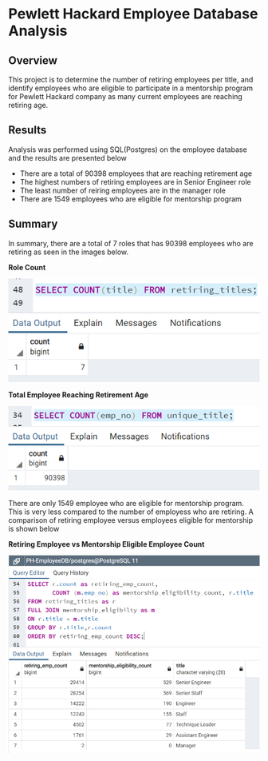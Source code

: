 # Pewlett Hackard Employee Database Analysis

## Overview

This project is to determine the number of retiring employees per title, and identify employees who are eligible to participate in a mentorship program for Pewlett Hackard company as many current employees are reaching retiring age.

## Results

Analysis was performed using SQL(Postgres) on the employee database and the results are presented below

- There are a total of 90398 employees that are reaching retirement age
- The highest numbers of retiring employees are in Senior Engineer role
- The least number of reiring employees are in the manager role
- There are 1549 employees who are eligible for mentorship program

## Summary

In summary, there are a total of 7 roles that has 90398 employees who are retiring as seen in the images below.

**Role Count**

![Role Count](https://github.com/ssathyanath/Pewlett-Hackard-Analysis/blob/master/z_Images/Retiring_Title_Count.PNG)

**Total Employee Reaching Retirement Age**

![Employee Count](https://github.com/ssathyanath/Pewlett-Hackard-Analysis/blob/master/z_Images/Total_Ret_Emp.PNG)

There are only 1549 employee who are eligible for mentorship program. This is very less compared to the number of employess who are retiring. A comparison of retiring employee versus employees eligible for mentorship is shown below

**Retiring Employee vs Mentorship Eligible Employee Count**

![Count Comparison](https://github.com/ssathyanath/Pewlett-Hackard-Analysis/blob/master/z_Images/Comparison.PNG)